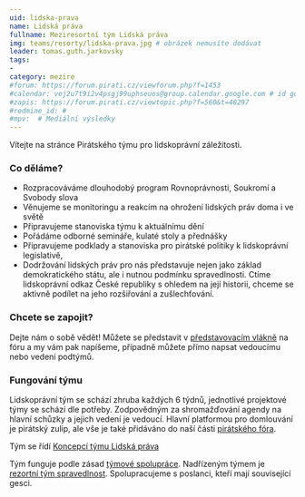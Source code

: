 ```yaml
---
uid: lidska-prava
name: Lidská práva
fullname: Meziresortní tým Lidská práva 
img: teams/resorty/lidska-prava.jpg # obrázek nemusíte dodávat
leader: tomas.guth.jarkovsky
tags:
- 
category: mezire
#forum: https://forum.pirati.cz/viewforum.php?f=1453
#calendar: vej2u7t9i2v4psgj99uphseuos@group.calendar.google.com # id google kalendáře s událostmi
#zapis: https://forum.pirati.cz/viewtopic.php?f=560&t=48297
#redmine_id: #
#mpv:  # Mediální výsledky
---
```



Vítejte na stránce Pirátského týmu pro lidskoprávní záležitosti.

### Co děláme?
* Rozpracováváme dlouhodobý program Rovnoprávnosti, Soukromí a Svobody slova
* Věnujeme se monitoringu a reakcím na ohrožení lidských práv doma i ve světě
* Připravujeme stanoviska týmu k aktuálnímu dění
* Pořádáme odborné semináře, kulaté stoly a přednášky
* Připravujeme podklady a stanoviska pro pirátské politiky k lidskoprávní legislativě,
* Dodržování lidských práv pro nás představuje nejen jako základ demokratického státu, ale i nutnou podmínku spravedlnosti. Ctíme lidskoprávní odkaz České republiky s ohledem na její historii, chceme se aktivně podílet na jeho rozšiřování a zušlechťování.

### Chcete se zapojit?
Dejte nám o sobě vědět! 
Můžete se představit v [představovacím vlákně](https://forum.pirati.cz/viewtopic.php?f=1453&t=57559) na fóru a my vám pak napíšeme, případně můžete přímo napsat vedoucímu nebo vedení podtýmů.

### Fungování týmu
Lidskoprávní tým se schází zhruba každých 6 týdnů, jednotlivé projektové týmy se schází dle potřeby. Zodpovědným za shromažďování agendy na hlavní schůzky a jejich vedení je vedoucí. Hlavní platformou pro domlouvání je pirátský zulip, ale vše je také přidáváno do naší části [pirátského fóra](https://forum.pirati.cz/viewforum.php?f=1453).

Tým se řídí [Koncepcí týmu Lidská práva](https://docs.google.com/document/d/1qaSqdUIt-A0Xj-sgfc2dEmari8XYw_HXowNw8L1ovlQ/edit#)

Tým funguje podle zásad [týmové spolupráce](https://wiki.pirati.cz/rules/or_zatys). Nadřízeným týmem je [rezortní tým spravedlnost](/pripoj-se/spravedlnost/). Spolupracujeme s poslanci, kteří mají související gesci.


 
